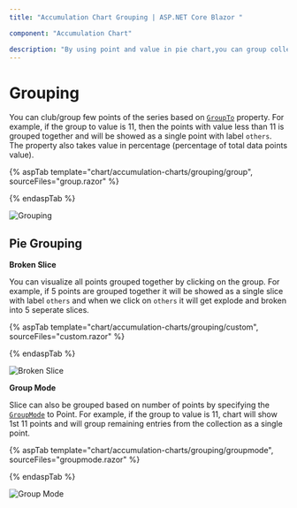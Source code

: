 ```yaml
---
title: "Accumulation Chart Grouping | ASP.NET Core Blazor "

component: "Accumulation Chart"

description: "By using point and value in pie chart,you can group collection of points into the single slice"
---
```


<!-- markdownlint-disable MD036 -->

# Grouping

You can club/group few points of the series based on
[`GroupTo`](https://help.syncfusion.com/cr/blazor/Syncfusion.Blazor.Charts.AccumulationChartSeries.html#Syncfusion_Blazor_Charts_AccumulationChartSeries_GroupTo)
property. For example, if the group to value is 11, then the points with value less than 11 is grouped together and will be showed as a single point with label `others`. The property also takes value in percentage
(percentage of total data points value).

{% aspTab template="chart/accumulation-charts/grouping/group", sourceFiles="group.razor" %}

{% endaspTab %}

![Grouping](images/grouping/group-razor.png)

## Pie Grouping

**Broken Slice**

You can visualize all points grouped together by clicking on the group. For example, if 5 points are grouped together it will be showed as a single slice with label `others` and when we click on `others` it will get explode and broken into 5 seperate slices.

{% aspTab template="chart/accumulation-charts/grouping/custom", sourceFiles="custom.razor" %}

{% endaspTab %}

![Broken Slice](images/grouping/custom-razor.png)

**Group Mode**

Slice can also be grouped based on number of points by specifying the [`GroupMode`](https://help.syncfusion.com/cr/blazor/Syncfusion.Blazor.Charts.AccumulationChartSeries.html#Syncfusion_Blazor_Charts_AccumulationChartSeries_GroupMode)
to Point. For example, if the group to value is 11,  chart will show 1st 11 points and will group remaining entries from the collection as a single point.

{% aspTab template="chart/accumulation-charts/grouping/groupmode", sourceFiles="groupmode.razor" %}

{% endaspTab %}

![Group Mode](images/grouping/groupmode-razor.png)